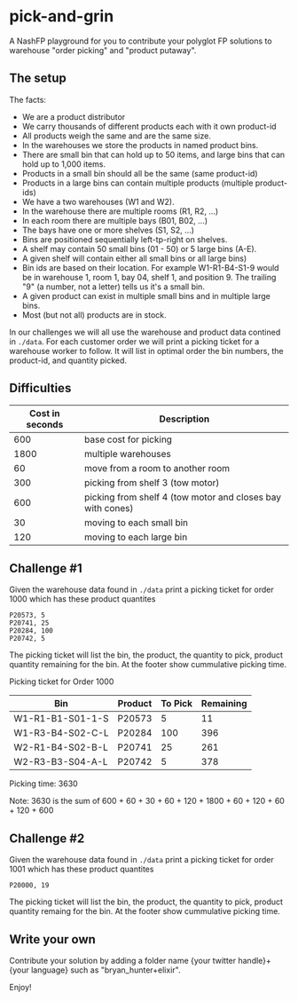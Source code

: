 # pick-and-grin
A NashFP playground for you to contribute your polyglot FP solutions to 
warehouse "order picking" and "product putaway".

## The setup

The facts:
* We are a product distributor 
* We carry thousands of different products each with it own product-id
* All products weigh the same and are the same size.
* In the warehouses we store the products in named product bins.
* There are small bin that can hold up to 50 items, and large bins that can hold up to 1,000 items.
* Products in a small bin should all be the same (same product-id)
* Products in a large bins can contain multiple products (multiple product-ids)
* We have a two warehouses (W1 and W2). 
* In the warehouse there are multiple rooms (R1, R2, ...)
* In each room there are multiple bays (B01, B02, ...) 
* The bays have one or more shelves (S1, S2, ...)
* Bins are positioned sequentially left-tp-right on shelves.
* A shelf may contain 50 small bins (01 - 50) or 5 large bins (A-E).
* A given shelf will contain either all small bins or all large bins)
* Bin ids are based on their location. For example W1-R1-B4-S1-9 would be in warehouse 1, room 1, bay 04, shelf 1, and position 9. The trailing "9" (a number, not a letter) tells us it's a small bin.
* A given product can exist in multiple small bins and in multiple large bins. 
* Most (but not all) products are in stock.

In our challenges we will all use the warehouse and product data contined in `./data`.
For each customer order we will print a picking ticket for a warehouse worker 
to follow. It will list in optimal order the bin numbers, the product-id, and quantity picked. 

## Difficulties

| Cost in seconds | Description |
|----------------|--------------|
| 600 | base cost for picking |
| 1800 | multiple warehouses |
| 60 | move from a room to another room |
| 300 | picking from shelf 3 (tow motor) |
| 600 | picking from shelf 4 (tow motor and closes bay with cones) |
| 30 | moving to each small bin |
| 120 | moving to each large bin |


## Challenge #1
Given the warehouse data found in `./data` print a picking ticket for order 1000 which has these product quantites

```
P20573, 5
P20741, 25
P20284, 100
P20742, 5
```
The picking ticket will list the bin, the product, the quantity to pick, product quantity remaining for the bin. At the footer show cummulative picking time.


Picking ticket for Order 1000

| Bin | Product | To Pick | Remaining |
| --- | ------- | ------- | --------- |
| W1-R1-B1-S01-1-S | P20573 | 5 | 11 |
| W1-R3-B4-S02-C-L | P20284 | 100 | 396 |
| W2-R1-B4-S02-B-L | P20741 | 25 | 261 |
| W2-R3-B3-S04-A-L | P20742 | 5 | 378 |

Picking time: 3630

Note: 3630 is the sum of 600 + 60 + 30 + 60 + 120 + 1800 + 60 + 120 + 60 + 120 + 600

## Challenge #2

Given the warehouse data found in `./data` print a picking ticket for order 1001 which has these product quantites

```
P20000, 19
```

The picking ticket will list the bin, the product, the quantity to pick, product quantity remaing for the bin. At the footer show cummulative picking time.


## Write your own
Contribute your solution by adding a folder name {your twitter handle}+{your language} such as "bryan_hunter+elixir".

Enjoy!
